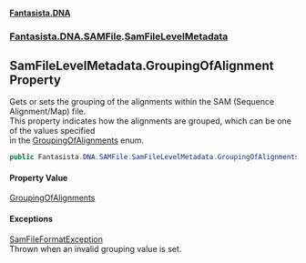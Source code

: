 #### [Fantasista.DNA](index.md 'index')
### [Fantasista.DNA.SAMFile](Fantasista.DNA.SAMFile.md 'Fantasista.DNA.SAMFile').[SamFileLevelMetadata](Fantasista.DNA.SAMFile.SamFileLevelMetadata.md 'Fantasista.DNA.SAMFile.SamFileLevelMetadata')

## SamFileLevelMetadata.GroupingOfAlignment Property

Gets or sets the grouping of the alignments within the SAM (Sequence Alignment/Map) file.  
This property indicates how the alignments are grouped, which can be one of the values specified  
in the [GroupingOfAlignments](Fantasista.DNA.SAMFile.SamFileLevelMetadata.GroupingOfAlignments.md 'Fantasista.DNA.SAMFile.SamFileLevelMetadata.GroupingOfAlignments') enum.

```csharp
public Fantasista.DNA.SAMFile.SamFileLevelMetadata.GroupingOfAlignments GroupingOfAlignment { get; set; }
```

#### Property Value
[GroupingOfAlignments](Fantasista.DNA.SAMFile.SamFileLevelMetadata.GroupingOfAlignments.md 'Fantasista.DNA.SAMFile.SamFileLevelMetadata.GroupingOfAlignments')

#### Exceptions

[SamFileFormatException](Fantasista.DNA.SAMFile.SamFileMetadataExceptions.SamFileFormatException.md 'Fantasista.DNA.SAMFile.SamFileMetadataExceptions.SamFileFormatException')  
Thrown when an invalid grouping value is set.